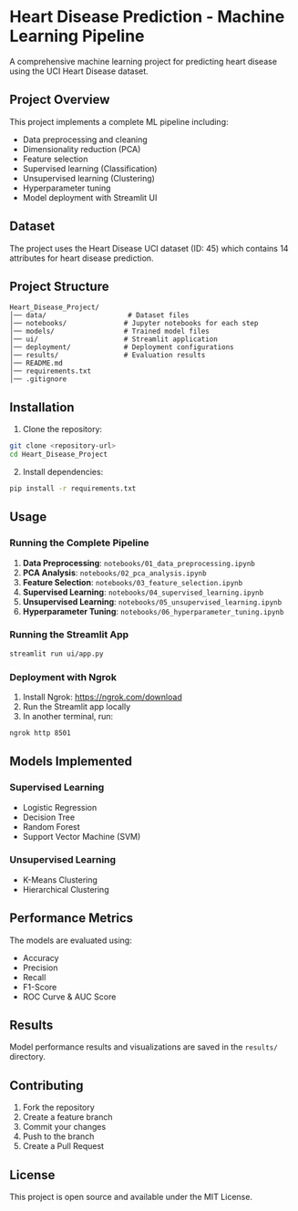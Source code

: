 # Heart Disease Prediction - Machine Learning Pipeline

A comprehensive machine learning project for predicting heart disease using the UCI Heart Disease dataset.

## Project Overview

This project implements a complete ML pipeline including:
- Data preprocessing and cleaning
- Dimensionality reduction (PCA)
- Feature selection
- Supervised learning (Classification)
- Unsupervised learning (Clustering)
- Hyperparameter tuning
- Model deployment with Streamlit UI

## Dataset

The project uses the Heart Disease UCI dataset (ID: 45) which contains 14 attributes for heart disease prediction.

## Project Structure

```
Heart_Disease_Project/
│── data/                    # Dataset files
│── notebooks/              # Jupyter notebooks for each step
│── models/                 # Trained model files
│── ui/                     # Streamlit application
│── deployment/             # Deployment configurations
│── results/                # Evaluation results
│── README.md
│── requirements.txt
│── .gitignore
```

## Installation

1. Clone the repository:
```bash
git clone <repository-url>
cd Heart_Disease_Project
```

2. Install dependencies:
```bash
pip install -r requirements.txt
```

## Usage

### Running the Complete Pipeline

1. **Data Preprocessing**: `notebooks/01_data_preprocessing.ipynb`
2. **PCA Analysis**: `notebooks/02_pca_analysis.ipynb`
3. **Feature Selection**: `notebooks/03_feature_selection.ipynb`
4. **Supervised Learning**: `notebooks/04_supervised_learning.ipynb`
5. **Unsupervised Learning**: `notebooks/05_unsupervised_learning.ipynb`
6. **Hyperparameter Tuning**: `notebooks/06_hyperparameter_tuning.ipynb`

### Running the Streamlit App

```bash
streamlit run ui/app.py
```

### Deployment with Ngrok

1. Install Ngrok: https://ngrok.com/download
2. Run the Streamlit app locally
3. In another terminal, run:
```bash
ngrok http 8501
```

## Models Implemented

### Supervised Learning
- Logistic Regression
- Decision Tree
- Random Forest
- Support Vector Machine (SVM)

### Unsupervised Learning
- K-Means Clustering
- Hierarchical Clustering

## Performance Metrics

The models are evaluated using:
- Accuracy
- Precision
- Recall
- F1-Score
- ROC Curve & AUC Score

## Results

Model performance results and visualizations are saved in the `results/` directory.

## Contributing

1. Fork the repository
2. Create a feature branch
3. Commit your changes
4. Push to the branch
5. Create a Pull Request

## License

This project is open source and available under the MIT License.

